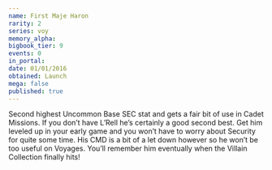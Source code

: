 ```yaml
---
name: First Maje Haron
rarity: 2
series: voy
memory_alpha:
bigbook_tier: 9
events: 0
in_portal:
date: 01/01/2016
obtained: Launch
mega: false
published: true
---
```


Second highest Uncommon Base SEC stat and gets a fair bit of use in Cadet Missions. If you don’t have L’Rell he’s certainly a good second best. Get him leveled up in your early game and you won’t have to worry about Security for quite some time. His CMD is a bit of a let down however so he won’t be too useful on Voyages. You’ll remember him eventually when the Villain Collection finally hits!
